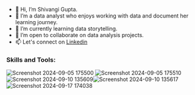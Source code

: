 - 👋 Hi, I’m Shivangi Gupta.
- 👀 I’m a data analyst who enjoys working with data and document her learning journey.
- 🌱 I’m currently learning data storytelling.
- 💞️ I’m open to collaborate on data analysis projects.
- 📫 Let's connect on [Linkedin](www.linkedin.com/in/shivangi-gupta-515bb3249) 

### Skills and Tools:


![Screenshot 2024-09-05 175500](https://github.com/user-attachments/assets/3695dc86-eff6-45d0-89d5-36849a7598f8) ![Screenshot 2024-09-05 175510](https://github.com/user-attachments/assets/6381a453-dcd3-4245-ab82-44a70a0855c2)![Screenshot 2024-09-10 135609](https://github.com/user-attachments/assets/dcbd6e19-c847-43d2-9d1b-1a6d3e77b7e7)![Screenshot 2024-09-10 135617](https://github.com/user-attachments/assets/47c36cb7-035c-4dbb-82b9-812d99c234dd)![Screenshot 2024-09-17 174038](https://github.com/user-attachments/assets/659e0a06-741a-4eb2-9653-009c0065b071)



